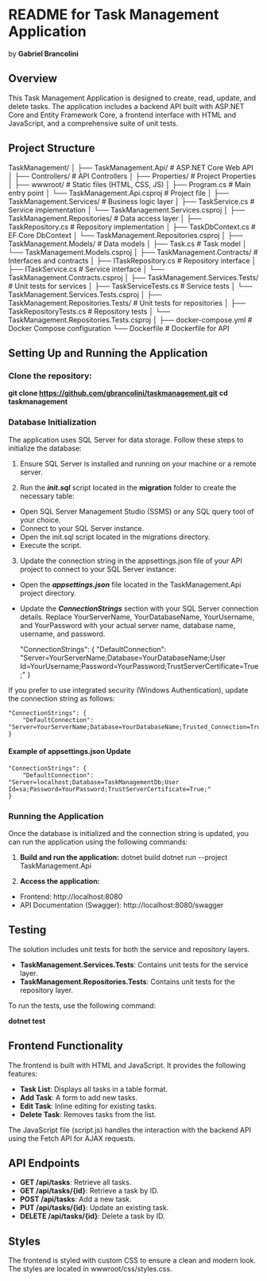 # README for Task Management Application
by **Gabriel Brancolini**

## Overview
This Task Management Application is designed to create, read, update, and delete tasks. The application includes a backend API built with ASP.NET Core and Entity Framework Core, a frontend interface with HTML and JavaScript, and a comprehensive suite of unit tests.

## Project Structure

TaskManagement/
│
├── TaskManagement.Api/           # ASP.NET Core Web API
│   ├── Controllers/              # API Controllers
│   ├── Properties/               # Project Properties
│   ├── wwwroot/                  # Static files (HTML, CSS, JS)
│   ├── Program.cs                # Main entry point
│   └── TaskManagement.Api.csproj # Project file
│
├── TaskManagement.Services/      # Business logic layer
│   ├── TaskService.cs            # Service implementation
│   └── TaskManagement.Services.csproj
│
├── TaskManagement.Repositories/  # Data access layer
│   ├── TaskRepository.cs         # Repository implementation
│   ├── TaskDbContext.cs          # EF Core DbContext
│   └── TaskManagement.Repositories.csproj
│
├── TaskManagement.Models/        # Data models
│   ├── Task.cs                   # Task model
│   └── TaskManagement.Models.csproj
│
├── TaskManagement.Contracts/     # Interfaces and contracts
│   ├── ITaskRepository.cs        # Repository interface
│   ├── ITaskService.cs           # Service interface
│   └── TaskManagement.Contracts.csproj
│
├── TaskManagement.Services.Tests/ # Unit tests for services
│   ├── TaskServiceTests.cs       # Service tests
│   └── TaskManagement.Services.Tests.csproj
│
├── TaskManagement.Repositories.Tests/ # Unit tests for repositories
│   ├── TaskRepositoryTests.cs    # Repository tests
│   └── TaskManagement.Repositories.Tests.csproj
│
├── docker-compose.yml            # Docker Compose configuration
└── Dockerfile                    # Dockerfile for API


## Setting Up and Running the Application

### Clone the repository:

**git clone https://github.com/gbrancolini/taskmanagement.git**
**cd taskmanagement**

### Database Initialization
The application uses SQL Server for data storage. Follow these steps to initialize the database:

1. Ensure SQL Server is installed and running on your machine or a remote server.

2. Run the ___init.sql___ script located in the __migration__ folder to create the necessary table:

* Open SQL Server Management Studio (SSMS) or any SQL query tool of your choice.
* Connect to your SQL Server instance.
* Open the init.sql script located in the migrations directory.
* Execute the script.

3. Update the connection string in the appsettings.json file of your API project to connect to your SQL Server instance:

* Open the ___appsettings.json___ file located in the TaskManagement.Api project directory.
* Update the ___ConnectionStrings___ section with your SQL Server connection details. Replace YourServerName, YourDatabaseName, YourUsername, and YourPassword with your actual server name, database name, username, and password.


    "ConnectionStrings": {
        "DefaultConnection": "Server=YourServerName;Database=YourDatabaseName;User Id=YourUsername;Password=YourPassword;TrustServerCertificate=True;"
    }


If you prefer to use integrated security (Windows Authentication), update the connection string as follows:


    "ConnectionStrings": {
        "DefaultConnection": "Server=YourServerName;Database=YourDatabaseName;Trusted_Connection=True;TrustServerCertificate=True;"
    }


#### Example of appsettings.json Update

    "ConnectionStrings": {
        "DefaultConnection": "Server=localhost;Database=TaskManagementDb;User Id=sa;Password=YourPassword;TrustServerCertificate=True;"
    }


### Running the Application
Once the database is initialized and the connection string is updated, you can run the application using the following commands:
1. **Build and run the application:**
dotnet build
dotnet run --project TaskManagement.Api

2. **Access the application:**
* Frontend: http://localhost:8080
* API Documentation (Swagger): http://localhost:8080/swagger

## Testing
The solution includes unit tests for both the service and repository layers.

* **TaskManagement.Services.Tests**: Contains unit tests for the service layer.
* **TaskManagement.Repositories.Tests**: Contains unit tests for the repository layer.

To run the tests, use the following command:

**dotnet test**

## Frontend Functionality
The frontend is built with HTML and JavaScript. It provides the following features:

* **Task List**: Displays all tasks in a table format.
* **Add Task**: A form to add new tasks.
* **Edit Task**: Inline editing for existing tasks.
* **Delete Task**: Removes tasks from the list.

The JavaScript file (script.js) handles the interaction with the backend API using the Fetch API for AJAX requests.

## API Endpoints
* **GET /api/tasks**: Retrieve all tasks.
* **GET /api/tasks/{id}**: Retrieve a task by ID.
* **POST /api/tasks**: Add a new task.
* **PUT /api/tasks/{id}**: Update an existing task.
* **DELETE /api/tasks/{id}**: Delete a task by ID.

## Styles
The frontend is styled with custom CSS to ensure a clean and modern look. The styles are located in wwwroot/css/styles.css.
